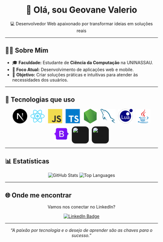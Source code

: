 <h1 align="center">👋 Olá, sou Geovane Valerio</h1>
<p align="center">💻 Desenvolvedor Web apaixonado por transformar ideias em soluções reais</p>

---

## 🧑‍💻 Sobre Mim

- 🎓 **Faculdade:** Estudante de **Ciência da Computação** na UNINASSAU.  
- 🌱 **Foco Atual:** Desenvolvimento de aplicações web e mobile.  
- 🎯 **Objetivo:** Criar soluções práticas e intuitivas para atender às necessidades dos usuários.  

---

## 🚀 Tecnologias que uso

<div align="center" style="display: flex; justify-content: center; flex-wrap: wrap; gap: 10px;">
  <img src="https://github.com/devicons/devicon/blob/master/icons/nextjs/nextjs-original.svg" title="NextJS" alt="NextJS" width="48" height="48"/>
  <img src="https://github.com/devicons/devicon/blob/master/icons/react/react-original.svg" title="React" alt="React" width="48" height="48"/>
  <img src="https://github.com/devicons/devicon/blob/master/icons/javascript/javascript-original.svg" title="JavaScript" alt="JavaScript" width="48" height="48"/>
  <img src="https://github.com/devicons/devicon/blob/master/icons/typescript/typescript-original.svg" title="TypeScript" alt="TypeScript" width="48" height="48"/>
  <img src="https://github.com/devicons/devicon/blob/master/icons/nodejs/nodejs-original.svg" title="NodeJS" alt="NodeJS" width="48" height="48"/>
  <img src="https://github.com/devicons/devicon/blob/master/icons/mysql/mysql-original.svg" title="MySQL" alt="MySQL" width="48" height="48"/>
  <img src="https://github.com/devicons/devicon/blob/master/icons/lua/lua-original.svg" title="Lua" alt="Lua" width="48" height="48"/>
  <img src="https://github.com/devicons/devicon/blob/master/icons/java/java-original.svg" title="Java" alt="Java" width="48" height="48"/>
  <img src="https://github.com/devicons/devicon/blob/master/icons/bootstrap/bootstrap-original.svg" title="Bootstrap" alt="Bootstrap" width="48" height="48"/>
  <img src="https://vitejs.dev/logo-with-shadow.png" title="Vite" alt="Vite" width="48" height="48" style="background-color: #1a1a1a; border-radius: 12px; padding: 4px;"/>
  <img src="https://www.vectorlogo.zone/logos/tailwindcss/tailwindcss-icon.svg" title="Tailwind CSS" alt="Tailwind CSS" width="48" height="48" style="background-color: #1a1a1a; border-radius: 12px; padding: 4px;"/>
</div>

---

## 📊 Estatísticas

<div align="center">
  <img height="180em" src="https://github-readme-stats.vercel.app/api?username=GeovaneVrs&show_icons=true&theme=radical&border_radius=15" alt="GitHub Stats"/>
  <img height="180em" src="https://github-readme-stats.vercel.app/api/top-langs/?username=GeovaneVrs&layout=compact&theme=radical&border_radius=15" alt="Top Languages"/>
</div>

---

## 🌐 Onde me encontrar

<div align="center">
  <p>Vamos nos conectar no LinkedIn?</p>
  <a href="https://www.linkedin.com/in/geovane-valerio-213175297/" target="_blank">
    <img src="https://img.shields.io/badge/LinkedIn-0077B5?style=for-the-badge&logo=linkedin&logoColor=white" alt="LinkedIn Badge"/>
  </a>
</div>

---

<div align="center">
 <em>“A paixão por tecnologia e o desejo de aprender são as chaves para o sucesso.”</em>
</div>
